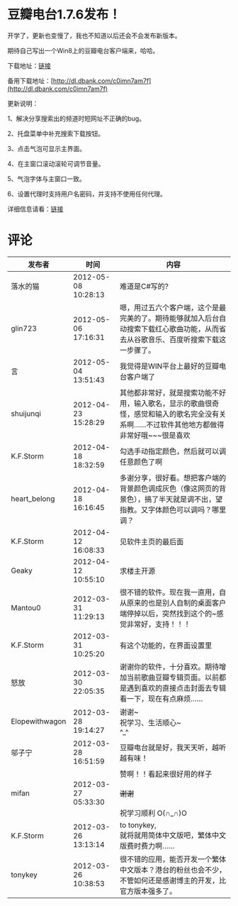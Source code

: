 # 豆瓣电台1.7.6发布！

开学了，更新也变慢了，我也不知道以后还会不会发布新版本。

期待自己写出一个Win8上的豆瓣电台客户端来，哈哈。

下载地址：[链接](/attachment/up/doubanfm/DoubanFMSetup_1.7.6.exe)

备用下载地址：[http://dl.dbank.com/c0imn7am7f](http://dl.dbank.com/c0imn7am7f)

更新说明：

1、解决分享搜索出的频道时短网址不正确的bug。

2、托盘菜单中补充搜索下载按钮。

3、点击气泡可显示主界面。

4、在主窗口滚动滚轮可调节音量。

5、气泡字体与主窗口一致。

6、设置代理时支持用户名密码，并支持不使用任何代理。

详细信息请看：[链接](/article/doubanfm)

# 评论

发布者 | 时间 | 内容
--- | --- | ---
落水的猫 | 2012-05-08 10:28:13 | 难道是C#写的?
glin723 | 2012-05-06 17:16:31 | 嗯，用过五六个客户端，这个是最完美的了。期待能够就加入后台自动搜索下载红心歌曲功能，从而省去从谷歌音乐、百度听搜索下载这一步骤了。
言 | 2012-05-04 13:51:43 | 我觉得是WIN平台上最好的豆瓣电台客户端了
shuijunqi | 2012-04-23 15:28:29 | 其他都非常好，就是搜索功能不好用，输入歌名，显示的歌曲很奇怪，感觉和输入的歌名完全没有关系啊……不过软件其他地方都做得非常好哦~~~很是喜欢
K.F.Storm | 2012-04-18 18:32:59 | 勾选手动指定颜色，然后就可以调任意颜色了啊
heart_belong | 2012-04-18 16:16:45 | 多谢分享，很好看。想把客户端的背景颜色调成灰色（像这网页的背景色），搞了半天就是调不出，望指教。又字体颜色可以调吗？哪里调？
K.F.Storm | 2012-04-12 16:08:33 | 见软件主页的最后面
Geaky | 2012-04-12 10:55:10 | 求楼主开源
Mantou0 | 2012-03-31 11:29:13 | 很不错的软件。现在我一直用，自从原来的也是别人自制的桌面客户端停掉以后，突然找到这个的~感觉非常好，支持！！！
K.F.Storm | 2012-03-31 10:25:20 | 有这个功能的，在界面设置里
怒放 | 2012-03-30 22:05:35 | 谢谢你的软件，十分喜欢。期待增加当前歌曲豆瓣专辑页面。以前都是遇到喜欢的直接点击封面去专辑看一下，现在有点麻烦……
Elopewithwagon | 2012-03-28 19:14:27 | 谢谢~<br/>祝学习、生活顺心~<br/>^_^
邬子宁 | 2012-03-28 16:51:59 | 豆瓣电台就是好，我天天听，越听越有味！
mifan | 2012-03-27 05:33:30 | 赞啊！！看起来很好用的样子~~<br/><br/>谢谢~~<br/><br/>祝学习顺利 O(∩_∩)O
K.F.Storm | 2012-03-26 13:13:14 | to tonykey,<br/>就将就用简体中文版吧，繁体中文版费时费力啊……
tonykey | 2012-03-26 10:38:53 | 很不错的应用，能否开发一个繁体中文版本？港台的粉丝也会不少，不管如何还是感谢博主的开发，比官方版本强多了。
